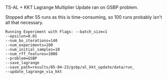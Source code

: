 TS-AL + KKT Lagrange Multiplier Update ran on GSBP problem.

Stopped after 55 runs as this is time-consuming, so 100 runs
probably isn't all that necessary.

```
Running Experiment with Flags: --batch_size=1
--epsilon=0.01
--num_bo_iterations=140
--num_experiments=100
--num_initial_samples=10
--num_rff_features=1000
--problem=GSBP
--save_lagrange
--save_path=results/05-04-23/gsbp/al_kkt_update/data/run_
--update_lagrange_via_kkt
```